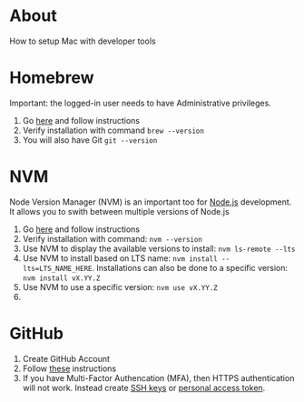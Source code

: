 # About
How to setup Mac with developer tools

# Homebrew
Important: the logged-in user needs to have Administrative privileges.

1. Go [here](https://brew.sh/) and follow instructions
1. Verify installation with command `brew --version`
1. You will also have Git `git --version`

# NVM
Node Version Manager (NVM) is an important too for [Node.js](https://github.com/nodejs/node) development. It allows you to swith between multiple versions of Node.js
1. Go [here](https://github.com/creationix/nvm) and follow instructions
1. Verify installation with command: `nvm --version`
1. Use NVM to display the available versions to install: `nvm ls-remote --lts`
1. Use NVM to install based on LTS name: `nvm install --lts=LTS_NAME_HERE`. Installations can also be done to a specific version: `nvm install vX.YY.Z`
1. Use NVM to use a specific version: `nvm use vX.YY.Z`
1. 

# GitHub
1. Create GitHub Account
1. Follow [these](https://help.github.com/categories/bootcamp/) instructions
1. If you have Multi-Factor Authencation (MFA), then HTTPS authentication will not work. Instead create [SSH keys](https://help.github.com/articles/generating-a-new-ssh-key-and-adding-it-to-the-ssh-agent/) or [personal access token](https://help.github.com/articles/creating-a-personal-access-token-for-the-command-line/).